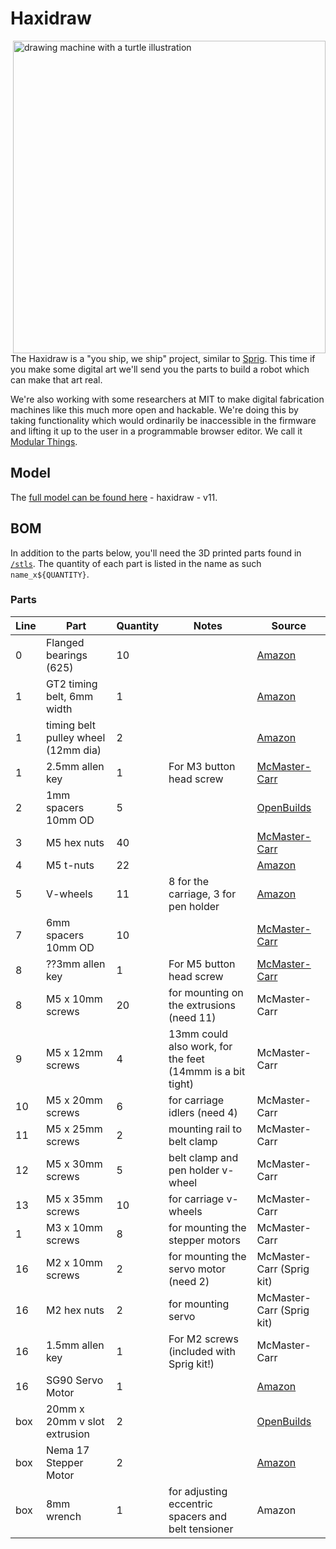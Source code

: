 # Haxidraw

<img width="500" alt="drawing machine with a turtle illustration" src="https://cloud-g6sk6by5j-hack-club-bot.vercel.app/0screenshot_2023-04-06_at_1.50.17_pm.png" align="right" />

The Haxidraw is a "you ship, we ship" project, similar to [Sprig](https://sprig.hackclub.com). This time if you make some digital art we'll send you the parts to build a robot which can make that art real.

We're also working with some researchers at MIT to make digital fabrication machines like this much more open and hackable. We're doing this by taking functionality which would ordinarily be inaccessible in the firmware and lifting it up to the user in a programmable browser editor. We call it [Modular Things](https://github.com/modular-things/modular-things).

## Model

The [full model can be found here](https://cad.onshape.com/documents/63bea8a7de5a67f20db27d22/w/8d3bc6b2e7a16d7a1133b3b5/e/b415f757fff520875b42c91b?renderMode=0&uiState=643ecd204eaa6208ded4c597) - haxidraw - v11.

## BOM

In addition to the parts below, you'll need the 3D printed parts found in [`/stls`](./stls). The quantity of each part is listed in the name as such `name_x${QUANTITY}`.

### Parts

| Line | Part                                | Quantity | Notes                                                     | Source                                                                                                                                                                                                                                                                                                                                                                                                                                                   |
| ---- | ----------------------------------- | -------- | --------------------------------------------------------- | -------------------------------------------------------------------------------------------------------------------------------------------------------------------------------------------------------------------------------------------------------------------------------------------------------------------------------------------------------------------------------------------------------------------------------------------------------- |
| 0    | Flanged bearings (625)              | 10       |                                                           | [Amazon](https://www.amazon.com/uxcell-Bearing-5x16x5mm-Shielded-Bearings/dp/B07Z3DXF14/ref=sr_1_3?crid=8AT1M0DQRGMK&keywords=flanged+bearing+625&qid=1676574078&sprefix=flanged+bearing+625%2Caps%2C78&sr=8-3)                                                                                                                                                                                                                                          |
| 1    | GT2 timing belt, 6mm width          | 1        |                                                           | [Amazon](https://www.amazon.com/Printing-Zeelo-Fiberglass-Rostock-Printers/dp/B08974S1CC/ref=sr_1_1_sspa?crid=396XZ4ZAXMS42&keywords=gt2+timing+belt&qid=1676574964&sprefix=gt2+timing+bel%2Caps%2C107&sr=8-1-spons&psc=1&spLa=ZW5jcnlwdGVkUXVhbGlmaWVyPUExOTkwVktVWlFXWkdVJmVuY3J5cHRlZElkPUEwNTIzMzE3MVE0UEQ2RkcxTEFZRSZlbmNyeXB0ZWRBZElkPUEwNTUzMzUzTk83T1ZPNzdNUFpOJndpZGdldE5hbWU9c3BfYXRmJmFjdGlvbj1jbGlja1JlZGlyZWN0JmRvTm90TG9nQ2xpY2s9dHJ1ZQ==) |
| 1    | timing belt pulley wheel (12mm dia) | 2        |                                                           | [Amazon](https://www.amazon.com/WINSINN-Aluminum-Synchronous-Timing-Printer/dp/B077GNZK3J/ref=sr_1_5?crid=1QSGXPNLV7LF3&keywords=5mm%2B20%2Bteeth%2Btiming%2Bpulley%2Bwheel&qid=1680728232&s=industrial&sprefix=gt2%2Btiming%2Bbelt%2Bpulley%2Cindustrial%2C113&sr=1-5&th=1)                                                                                                                                                                             |
| 1    | 2.5mm allen key                     | 1        | For M3 button head screw                                  | [McMaster-Carr](https://www.mcmaster.com/allen-keys/l-keys-9/system-of-measurement~metric/size~2-5-mm/)                                                                                                                                                                                                                                                                                                                                                  |
| 2    | 1mm spacers 10mm OD                 | 5        |                                                           | [OpenBuilds](https://openbuildspartstore.com/precision-shim-10x5x1mm/)                                                                                                                                                                                                                                                                                                                                                                                   |
| 3    | M5 hex nuts                         | 40       |                                                           | [McMaster-Carr](https://www.mcmaster.com/nuts/metric-medium-strength-steel-hex-nuts-class-8/thread-size~m5/)                                                                                                                                                                                                                                                                                                                                             |
| 4    | M5 t-nuts                           | 22       |                                                           | [Amazon](https://www.amazon.com/Fastener-Nickel-Plated-Sliding-Aluminum-Profile/dp/B086MKNYDS/ref=sr_1_8?crid=21VQGH6T8RDXV&keywords=t+nut&qid=1676574676&sprefix=t+nut%2Caps%2C112&sr=8-8)                                                                                                                                                                                                                                                              |
| 5    | V-wheels                            | 11       | 8 for the carriage, 3 for pen holder                      | [Amazon](https://www.amazon.com/V-Shape-Bearing-Accessories-Sliding-Printer/dp/B07NSHH9N4/ref=sr_1_4?crid=18BCJ1C1W468K&keywords=v+wheels&qid=1676574357&sprefix=%2Caps%2C221&sr=8-4)                                                                                                                                                                                                                                                                    |
| 7    | 6mm spacers 10mm OD                 | 10       |                                                           | [McMaster-Carr](https://www.mcmaster.com/spacers/system-of-measurement~metric/for-screw-size~m5/length~6-mm/od~10mm/)                                                                                                                                                                                                                                                                                                                                    |
| 8    | ??3mm allen key                     | 1        | For M5 button head screw                                  | [McMaster-Carr](https://www.mcmaster.com/allen-keys/l-keys-9/system-of-measurement~metric/size~5-mm/)                                                                                                                                                                                                                                                                                                                                                    |
| 8    | M5 x 10mm screws                    | 20       | for mounting on the extrusions (need 11)                  | McMaster-Carr                                                                                                                                                                                                                                                                                                                                                                                                                                            |
| 9    | M5 x 12mm screws                    | 4        | 13mm could also work, for the feet (14mmm is a bit tight) | McMaster-Carr                                                                                                                                                                                                                                                                                                                                                                                                                                            |
| 10   | M5 x 20mm screws                    | 6        | for carriage idlers (need 4)                              | McMaster-Carr                                                                                                                                                                                                                                                                                                                                                                                                                                            |
| 11   | M5 x 25mm screws                    | 2        | mounting rail to belt clamp                               | McMaster-Carr                                                                                                                                                                                                                                                                                                                                                                                                                                            |
| 12   | M5 x 30mm screws                    | 5        | belt clamp and pen holder v-wheel                         | McMaster-Carr                                                                                                                                                                                                                                                                                                                                                                                                                                            |
| 13   | M5 x 35mm screws                    | 10       | for carriage v-wheels                                     | McMaster-Carr                                                                                                                                                                                                                                                                                                                                                                                                                                            |
| 1    | M3 x 10mm screws                    | 8        | for mounting the stepper motors                           | McMaster-Carr                                                                                                                                                                                                                                                                                                                                                                                                                                            |
| 16   | M2 x 10mm screws                    | 2        | for mounting the servo motor (need 2)                     | McMaster-Carr (Sprig kit)                                                                                                                                                                                                                                                                                                                                                                                                                                |
| 16   | M2 hex nuts                         | 2        | for mounting servo                                        | McMaster-Carr (Sprig kit)                                                                                                                                                                                                                                                                                                                                                                                                                                |
| 16   | 1.5mm allen key                     | 1        | For M2 screws (included with Sprig kit!)                  | McMaster-Carr                                                                                                                                                                                                                                                                                                                                                                                                                                            |
| 16   | SG90 Servo Motor                    | 1        |                                                           | [Amazon](https://www.amazon.com/Smraza-Helicopter-Airplane-Control-Arduino/dp/B07L2SF3R4/ref=sr_1_5?crid=2AQGJMAW5CBU8&keywords=servo%2Bmotor&qid=1676579262&sprefix=servo%2Bmotor%2Caps%2C82&sr=8-5&th=1)                                                                                                                                                                                                                                               |
| box  | 20mm x 20mm v slot extrusion        | 2        |                                                           | [OpenBuilds](https://openbuildspartstore.com/v-slot-20x20-linear-rail/?sku=255-LP&gclid=Cj0KCQiAxbefBhDfARIsAL4XLRqRouKE4KMl3HNY35u6MQoBaKNPmS5ODHVxXfpoFuROiafi1i7nwi4aAs3AEALw_wcB)                                                                                                                                                                                                                                                                    |
| box  | Nema 17 Stepper Motor               | 2        |                                                           | [Amazon](https://www.amazon.com/STEPPERONLINE-Stepper-63-74oz-Connector-Extruder/dp/B07LCHHQ97/ref=sr_1_3?crid=2JKWSAFLUD7FK&keywords=stepper+motor+nema+15&qid=1676574905&sprefix=stepper+motors+nema+15%2Caps%2C94&sr=8-3)                                                                                                                                                                                                                             |
| box  | 8mm wrench                          | 1        | for adjusting eccentric spacers and belt tensioner        | Amazon                                                                                                                                                                                                                                                                                                                                                                                                                                                 
